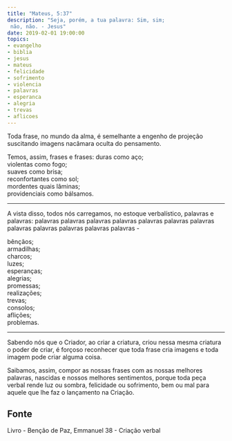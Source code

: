 ```yaml
---
title: "Mateus, 5:37"
description: "Seja, porém, a tua palavra: Sim, sim;  
 não, não. - Jesus"
date: 2019-02-01 19:00:00
topics: 
- evangelho
- biblia
- jesus
- mateus
- felicidade
- sofrimento
- violencia
- palavras
- esperanca
- alegria
- trevas
- aflicoes
---
```


Toda frase, no mundo da alma, é semelhante a engenho de projeção suscitando
imagens nacâmara oculta do pensamento.

Temos, assim, frases e frases: duras como aço;  
violentas como fogo;  
suaves como brisa;  
reconfortantes como sol;  
mordentes quais lâminas;  
providenciais como bálsamos. 

***

A vista disso, todos nós carregamos, no estoque
verbalístico, palavras e palavras: palavras palavras palavras palavras
palavras palavras palavras palavras palavras palavras palavras palavras -

bênçãos;  
armadilhas;  
charcos;  
luzes;  
esperanças;  
alegrias;  
promessas;  
realizações;  
trevas;  
consolos;  
aflições;  
problemas. 

***

Sabendo nós que o Criador, ao criar a criatura, criou nessa mesma criatura o
poder de criar, é forçoso reconhecer que toda frase cria imagens e toda imagem
pode criar alguma coisa. 

Saibamos, assim, compor as nossas frases com as nossas melhores palavras,
nascidas e nossos melhores sentimentos, porque toda peça verbal rende luz ou
sombra, felicidade ou sofrimento, bem ou mal para aquele que lhe faz o
lançamento na Criação.


## Fonte
Livro - Benção de Paz, Emmanuel
38 - Criação verbal 

